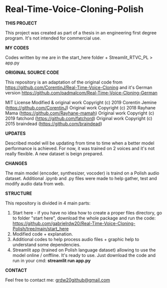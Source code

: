 # Real-Time-Voice-Cloning-Polish

**THIS PROJECT**

This project was created as part of a thesis in an engineering first degree program. It's not intended for commercial use. 


****MY CODES****

Codes written by me are in the start_here  folder + Streamlit_RTVC_PL > app.py 

****ORIGINAL SOURCE CODE****

This repository is an adaptation of the original code from https://github.com/CorentinJ/Real-Time-Voice-Cloning and it's German version https://github.com/padmalcom/Real-Time-Voice-Cloning-German

MIT License
Modified & original work Copyright (c) 2019 Corentin Jemine (https://github.com/CorentinJ)
Original work Copyright (c) 2018 Rayhane Mama (https://github.com/Rayhane-mamah)
Original work Copyright (c) 2019 fatchord (https://github.com/fatchord)
Original work Copyright (c) 2015 braindead (https://github.com/braindead)

**UPDATES**

Described model will be updating from time to time when a better model performance is achieved. For now, it was trained on 2 voices and it's not really flexible. A new dataset is beign prepared.

**CHANGES**

The main model (encoder, synthesizer, vocoder) is traind on a Polish audio dataset. Additional .ipynb and .py files were made to help gather, test and modify audio data from web.

**STRUCTURE**

This repository is divided in 4 main parts:
1. Start here - if you have no idea how to create a proper files directory, go to folder "start here", download the whole package and run the code: https://github.com/gabrielrdw20/Real-Time-Voice-Cloning-Polish/tree/main/start_here
3. Modified code + explanation.
4. Additional codes to help process audio files + graphic help to understand some dependencies.
5. Streamlit app (trained on Polish language dataset) allowing to use the model online / onffline. It's ready to use. Just download the code and run in your cmd: **streamlit run app.py** 


**CONTACT**

Feel free to contact me: grdw20github@gmail.com


